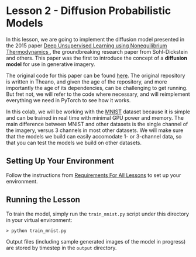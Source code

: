 # Lesson 2 - Diffusion Probabilistic Models

In this lesson, we are going to implement the diffusion model presented in the 2015 paper [Deep Unsupervised Learning using Nonequilibrium Thermodynamics
](https://arxiv.org/abs/1503.03585), the groundbreaking research paper from Sohl-Dickstein and others. This paper was the first to introduce the concept of a **diffusion model** for use in generative imagery.

The original code for this paper can be found [here](https://github.com/Sohl-Dickstein/Diffusion-Probabilistic-Models/tree/master). The original repository is written in Theano, and given the age of the repository, and more importantly the age of its dependencies, can be challenging to get running. But fret not, we will refer to the code where necessary, and will reimplement everything we need in PyTorch to see how it works.

In this colab, we will be working with the [MNIST](https://en.wikipedia.org/wiki/MNIST_database) dataset because it is simple and can be trained in real time with minimal GPU power and memory. The main difference between MNIST and other datasets is the single channel of the imagery, versus 3 channels in most other datasets. We will make sure that the models we build can easily accomodate 1- or 3-channel data, so that you can test the models we build on other datasets.

## Setting Up Your Environment

Follow the instructions from [Requirements For All Lessons](https://github.com/swookey-thinky/mindiffusion?tab=readme-ov-file#requirements-for-all-lessons) to set up your environment.

## Running the Lesson

To train the model, simply run the `train_mnist.py` script under this directory in your virtual environment:

```
> python train_mnist.py
```

Output files (including sample generated images of the model in progress) are stored by timestep in the `output` directory.